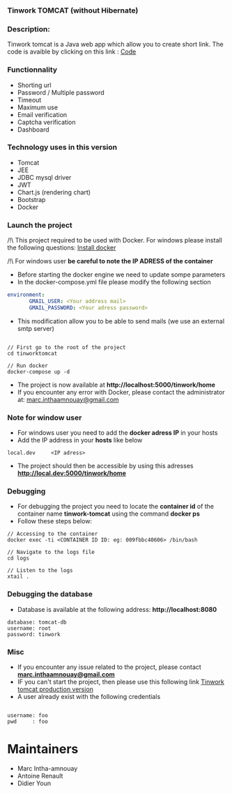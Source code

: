 ### Tinwork TOMCAT (without Hibernate)

### Description:

Tinwork tomcat is a Java web app which allow you to create short link. The code is avaible by clicking on this link : [Code](https://github.com/Tinwork/TomcatDouceur-)

### Functionnality

- Shorting url 
- Password / Multiple password
- Timeout
- Maximum use
- Email verification 
- Captcha verification
- Dashboard

### Technology uses in this version

- Tomcat
- JEE
- JDBC mysql driver
- JWT
- Chart.js (rendering chart)
- Bootstrap
- Docker

### Launch the project

/!\ This project required to be used with Docker. 
For windows please install the following questions: [Install docker](https://www.docker.com/products/docker-toolbox)

/!\ For windows user **be careful to note the IP ADRESS of the container**

* Before starting the docker engine we need to update sompe parameters
* In the docker-compose.yml file please modify the following section

```yml
environment:
       GMAIL_USER: <Your address mail>
       GMAIL_PASSWORD: <Your adress password>
```

* This modification allow you to be able to send mails (we use an external smtp server)


```shell

// First go to the root of the project
cd tinworktomcat

// Run docker
docker-compose up -d 

```
* The project is now available at **http://localhost:5000/tinwork/home**
* If you encounter any error with Docker, please contact the administrator at: marc.inthaamnouay@gmail.com

### Note for window user

* For windows user you need to add the **docker adress IP** in your hosts
* Add the IP address in your **hosts** like below

```shell
local.dev     <IP adress>  
```

* The project should then be accessible by using this adresses **http://local.dev:5000/tinwork/home**


### Debugging

* For debugging the project you need to locate the **container id** of the container name **tinwork-tomcat** using the command **docker ps**
* Follow these steps below: 

```shell
// Accessing to the container
docker exec -ti <CONTAINER ID ID: eg: 009fbbc40606> /bin/bash 

// Navigate to the logs file
cd logs

// Listen to the logs
xtail .
```

### Debugging the database

* Database is available at the following address: **http://localhost:8080** 

```shell
database: tomcat-db
username: root
password: tinwork
```


### Misc

* If you encounter any issue related to the project, please contact **marc.inthaamnouay@gmail.com**
* IF you can't start the project, then please use this following link [Tinwork tomcat production version](http://ec2-52-50-169-150.eu-west-1.compute.amazonaws.com:8080/tinwork/home)
* A user already exist with the following credentials 

```shell

username: foo
pwd     : foo
```

# Maintainers

* Marc Intha-amnouay
* Antoine Renault
* Didier Youn 
